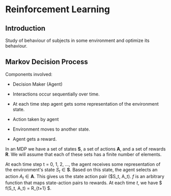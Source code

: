 # Reinforcement Learning

## Introduction

Study of behaviour of subjects in some environment and optimize its behaviour.

## Markov Decision Process

Components involved:

* Decision Maker (Agent)

* Interactions occur sequentially over time.

* At each time step agent gets some representation of the environment state.

* Action taken by agent

* Environment moves to another state. 

* Agent gets a reward.

In an MDP we have a set of states **S**, a set of actions **A**, and a set of rewards **R**. We will assume that each of these sets has a finite number of elements.

At each time step t = 0, 1, 2, ..., the agent receives some representation of the environment's state $S_t \in \textbf{S}$. Based on this state, the agent selects an action $A_t \in \textbf{A}$. This gives us the state action pair ($S_t, A_t). $f$ is an arbitrary function that maps state-action pairs to rewards. At each time $t$, we have $  f(S_t, A_t) = R_{t+1} $.